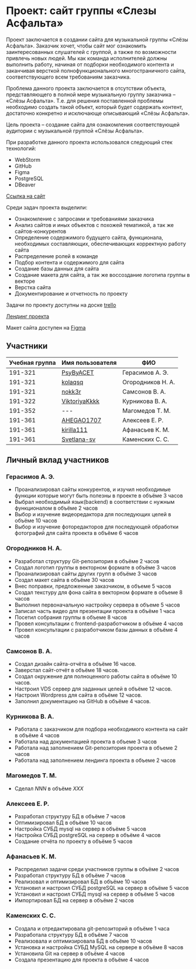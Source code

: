 # Проект: сайт группы «Слезы Асфальта»

Проект заключается в создании сайта для музыкальной группы «Слёзы Асфальта». Заказчик хочет, чтобы сайт мог ознакомить заинтересованных слушателей с группой, а также по возможности привлечь новых людей. Мы как команда исполнителей должны выполнить работу, начиная от подборки необходимого контента и заканчивая версткой полнофункционального многостраничного сайта, соответствующего всем требованиям заказчика.

Проблема данного проекта заключается в отсутствии объекта, представляющего в полной мере музыкальную группу заказчика – «Слёзы Асфальта». Т.е. для решения поставленной проблемы необходимо создать такой объект, который будет содержать контент, достаточно конкретно и исключающе описывающий «Слёзы Асфальта».

Цель проекта – создание сайта для ознакомления соответствующей аудитории с музыкальной группой «Слёзы Асфальта».


При разработке данного проекта использовался следующий стек технологий:
* WebStorm
* GitHub
* Figma
* PostgreSQL
* DBeaver

[Ссылка на сайт](https://sleziasfalta.ru/)

Среди задач проекта выделили:
* Ознакомление с запросами и требованиями заказчика
* Анализ сайтов и иных объектов с похожей тематикой, а так же сайтов-конкурентов
* Определение содержимого будущего сайта, функционала, необходимых составляющих, обеспечивающих корректную работу сайта
* Распределение ролей в команде
* Подбор контента и содержимого для сайта
* Создание базы данных для сайта
* Создание макета для сайта, а так же воссоздание логотипа группы в векторе
* Верстка сайта
* Документирование и отчетность по проекту

Задачи по проекту доступны на доске [trello](https://trello.com/b/a6mcytVd/%D0%BF%D0%B4-%D1%81%D0%BB%D0%B5%D0%B7%D1%8B-%D0%B0%D1%81%D1%84%D0%B0%D0%BB%D1%8C%D1%82%D0%B0)

[Лендинг проекта](http://pd-2020-2.std-950.ist.mospolytech.ru)

Макет сайта доступен на [Figma](https://www.figma.com/file/quGzs9PzJGFxfrlEd7Ff2d/%D0%A1%D0%BB%D1%91%D0%B7%D1%8B-%D0%90%D1%81%D1%84%D0%B0%D0%BB%D1%8C%D1%82%D0%B0?node-id=0%3A1)

## Участники

| Учебная группа | Имя пользователя                                 | ФИО                      |
|----------------|--------------------------------------------------|--------------------------|
| 191-321        | [PsyByACET](https://github.com/PsyByACET)        | Герасимов А. Э.          |
| 191-321        | [kolaqsq](https://github.com/kolaqsq)            | Огородников Н. А.        |
| 191-321        | [nokk3r](https://github.com/nokk3r)              | Самсонов В. А.           |
| 191-322        | [ViktoriyaKkkk](https://github.com/ViktoriyaKkkk)| Курникова В. А.          |
| 191-352        | ---                                              | Магомедов Т. М.          |
| 191-361        | [AHEGAO1707](https://github.com/AHEGAO1707)      | Алексеев Е. Р.           |
| 191-361        | [kirilla111](https://github.com/kirilla111)      | Афанасьев К. М.          |
| 191-361        | [Svetlana-sv](https://github.com/Svetlana-sv)    | Каменских С. С.          |

## Личный вклад участников

### Герасимов А. Э.
* Проанализировал сайты конкурентов, и изучил необходимые функции которые могут быть полезны в проекте в объёме 3 часов
* Выбрал необходимый язык(backend) в соответствии с нужным функционалом в объёме 2 часов
* Выбор и изучение видеоредактора для последующих целей в объёме 10 часов
* Выбор и изучение фоторедакторов для последующей обработки фотографий для сайта проекта в объёме 6 часов

### Огородников Н. А.
* Разработал структуру Git-репозитория в объёме 2 часов
* Создал логотип группы в векторном формате в объёме 3 часов
* Проанализировал сайты других групп в объёме 3 часов
* Создал макет сайта в объёме 30 часов
* Внес поправки, предложенные заказчиком, в объеме 5 часов
* Создал текстуру для фона сайта в векторном формате в объеме 8 часов
* Выполнил первоначальную настройку сервера в объеме 5 часов
* Записал часть видео для презентации проекта в объёме 1 часа
* Посетил собрания группы в объеме 8 часов
* Провел консультации с frontend-разработчиком в объёме 4 часов
* Провел консультации с разработчиком базы данных в объёме 4 часов

### Самсонов В. А.
* Создал дизайн сайта-отчёта в объёме 16 часов.
* Заверстал сайт-отчёт в объёме 18 часов.
* Создал окружение для полноценного работы сайта в объёме 10 часов.
* Настроил VDS сервер для заданных целей в объёме 12 часов.
* Настроил Wordpress для сайта в объёме 12 часов.
* Заполнил документацию на GitHub в объёме 4 часов.

### Курникова В. А.
* Работала с заказчиком для подбора необходимого контента на сайт в объёме 4 часов
* Работала над документацией проекта в объеме 3 часов
* Работала над заполнением Git-репозитория проекта в объеме 2 часов
* Работала над заполнением лендинга проекта в объеме 2 часов

### Магомедов Т. М.
* Сделал *NNN* в объёме *XXX*

### Алексеев Е. Р.
* Разработал структуру БД в объёме 7 часов
* Оптимизировал БД в объёме 10 часов
* Настройка СУБД mysql на сервер в объёме 5 часов
* Настройка СУБД postgreSQL на сервер в объёме 4 часов
* Создание отчёта по проекту в объёме	5 часов


### Афанасьев К. М.
* Распределил задачи среди участников группы в объёме 2 часов
* Разработал структуру БД в объёме 7 часов
* Реализовал и оптимизировал БД в объёме 10 часов
* Установил и настроил СУБД postgreSQL на сервер в объёме 5 часов
* Установил и настроил СУБД mysql на сервер в объёме 5 часов
* Импортировал БД на сервер в объёме 2 часов

### Каменских С. С.
* Создала и отредактировала git-репозиторий в объёме 1 часа
* Разработала структуру БД в объёме 7 часов
* Реализовала и оптимизировала БД в объёме 10 часов
* Установка и настройка СУБД MySQL на сервере в объёме 8 часов
* Установила Git на сервер в объёме 4 часов
* Создала презентацию для проекта в объёме	4 часов
